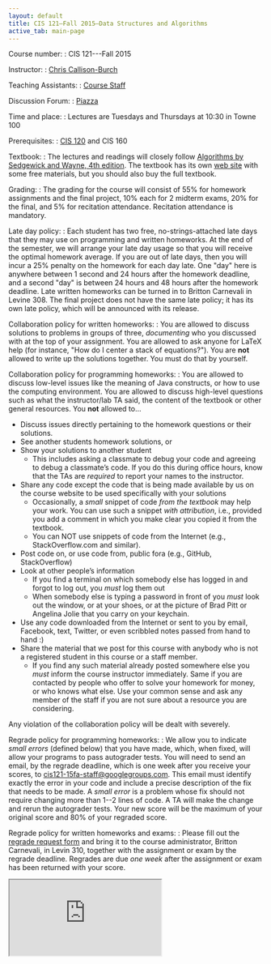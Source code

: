 ```yaml
---
layout: default
title: CIS 121—Fall 2015—Data Structures and Algorithms
active_tab: main-page
---
```


Course number:
: CIS 121---Fall 2015

Instructor:
: [Chris Callison-Burch](http://www.cis.upenn.edu/~ccb/)

Teaching Assistants:
: [Course Staff](staff.html)

Discussion Forum:
: [Piazza](https://piazza.com/upenn/fall2015/cis121/)

Time and place:
: Lectures are Tuesdays and Thursdays at 10:30 in Towne 100

Prerequisites:
: [CIS 120](http://www.seas.upenn.edu/~cis120/) and CIS 160

Textbook:
: The lectures and readings will closely follow
[Algorithms by Sedgewick and Wayne, 4th edition](http://www.amazon.com/Algorithms-4th-Robert-Sedgewick/dp/032157351X/).
The textbook has its own [web site](http://algs4.cs.princeton.edu/home/) with
some free materials, but you should also buy the full textbook.

Grading:
: The grading for the course will consist of 55% for homework assignments and the final project, 10% each for 2 midterm exams, 20% for the final, and 5% for recitation attendance. Recitation attendance is mandatory.

Late day policy:
: Each student has two free, no-strings-attached late days that they may use on
programming and written homeworks. At the end of the semester, we will arrange
your late day usage so that you will receive the optimal homework average. If
you are out of late days, then you will incur a 25% penalty on the homework for
each day late. One "day" here is anywhere between 1 second and 24 hours after
the homework deadline, and a second "day" is between 24 hours and 48 hours after
the homework deadline. Late written homeworks can be turned in to Britton
Carnevali in Levine 308. The final project does not have the same late policy;
it has its own late policy, which will be announced with its release.

Collaboration policy for written homeworks:
: You are allowed to discuss solutions to problems in groups of three,
*documenting* who you discussed with at the top of your assignment. You are
allowed to ask anyone for LaTeX help (for instance, "How do I center a stack of
equations?"). You are **not** allowed to write up the solutions together. You
must do that by yourself.

Collaboration policy for programming homeworks:
: You are allowed to discuss low-level issues like the meaning of Java
 constructs, or how to use the computing environment. You are allowed to discuss
 high-level questions such as what the instructor/lab TA said, the content of
 the textbook or other general resources. You **not** allowed to...

-   Discuss issues directly pertaining to the homework questions or
    their solutions.
-   See another students homework solutions, or
-   Show your solutions to another student
    -   This includes asking a classmate to debug your code and agreeing
        to debug a classmate’s code. If you do this during office hours,
        know that the TAs are *required* to report your names to the
        instructor.
-   Share any code except the code that is being made available by us on
    the course website to be used specifically with your solutions
    -   Occasionally, a *small* snippet of code *from the textbook* may help
        your work. You can use such a snippet *with attribution*, i.e.,
        provided you add a comment in which you make clear you copied it
        from the textbook.
    -   You can NOT use snippets of code from the Internet (e.g.,
        StackOverflow.com and similar).
-   Post code on, or use code from, public fora (e.g., GitHub,
    StackOverflow)
-   Look at other people’s information
    -   If you find a terminal on which somebody else has logged in and
        forgot to log out, you *must* log them out
    -   When somebody else is typing a password in front of you *must*
        look out the window, or at your shoes, or at the picture of Brad
        Pitt or Angelina Jolie that you carry on your keychain.
-   Use any code downloaded from the Internet or sent to you by email,
    Facebook, text, Twitter, or even scribbled notes passed from hand to
    hand :)
-   Share the material that we post for this course with anybody who is
    not a registered student in this course or a staff member.
    -   If you find any such material already posted somewhere else you
        *must* inform the course instructor immediately. Same if you are
        contacted by people who offer to solve your homework for money,
        or who knows what else. Use your common sense and ask any member
        of the staff if you are not sure about a resource you are
        considering.

Any violation of the collaboration policy will be dealt with severely.

Regrade policy for programming homeworks:
: We allow you to indicate *small errors* (defined below) that you have made,
    which, when fixed, will allow your programs to pass autograder tests. You
    will need to send an email, by the regrade deadline, which is one week after
    you receive your scores, to
    [cis121-15fa-staff@googlegroups.com](mailto:cis121-15fa-staff@googlegroups.com).
    This email must identify exactly the error in your code and include a
    precise description of the fix that needs to be made. A *small error* is a
    problem whose fix should not require changing more than 1--2 lines of code.
    A TA will make the change and rerun the autograder tests. Your new score
    will be the maximum of your original score and 80% of your regraded score.

Regrade policy for written homeworks and exams:
: Please fill out the
[regrade request form](content/hws/regrade_request_15fa.pdf) and bring it to the
course administrator, Britton Carnevali, in Levin 310, together with the
assignment or exam by the regrade deadline. Regrades are due *one week* after
the assignment or exam has been returned with your score.

<div class="embed-responsive embed-responsive-4by3">
    <iframe src="https://docs.google.com/forms/d/1J2VSmpl-IHnerZphDK0U1KyBTYIWggzxeJdzXzVevQs/viewform?embedded=true" class="embed-responsive-item">Loading...</iframe>
</div>
